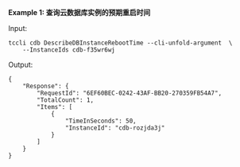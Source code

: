 **Example 1: 查询云数据库实例的预期重启时间**



Input: 

```
tccli cdb DescribeDBInstanceRebootTime --cli-unfold-argument  \
    --InstanceIds cdb-f35wr6wj
```

Output: 
```
{
    "Response": {
        "RequestId": "6EF60BEC-0242-43AF-BB20-270359FB54A7",
        "TotalCount": 1,
        "Items": [
            {
                "TimeInSeconds": 50,
                "InstanceId": "cdb-rozjda3j"
            }
        ]
    }
}
```

